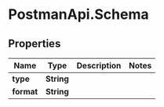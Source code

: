 # PostmanApi.Schema

## Properties

Name | Type | Description | Notes
------------ | ------------- | ------------- | -------------
**type** | **String** |  | 
**format** | **String** |  | 



